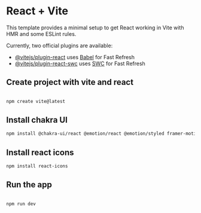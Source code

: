 # React + Vite

This template provides a minimal setup to get React working in Vite with HMR and some ESLint rules.

Currently, two official plugins are available:

- [@vitejs/plugin-react](https://github.com/vitejs/vite-plugin-react/blob/main/packages/plugin-react/README.md) uses [Babel](https://babeljs.io/) for Fast Refresh
- [@vitejs/plugin-react-swc](https://github.com/vitejs/vite-plugin-react-swc) uses [SWC](https://swc.rs/) for Fast Refresh


## Create project with vite and react

```bash

npm create vite@latest

```

## Install chakra UI

```bash 
npm install @chakra-ui/react @emotion/react @emotion/styled framer-motion
```

## Install react icons

```bash 
npm install react-icons 
```

## Run the app

```bash

npm run dev

```